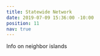```yaml
---
title: Statewide Network
date: 2019-07-09 15:36:00 -10:00
position: 11
nav: true
---
```


Info on neighbor islands